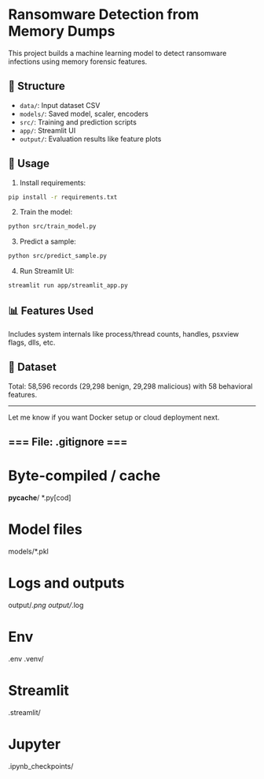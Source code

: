 # Ransomware Detection from Memory Dumps

This project builds a machine learning model to detect ransomware infections using memory forensic features.

## 📁 Structure
- `data/`: Input dataset CSV
- `models/`: Saved model, scaler, encoders
- `src/`: Training and prediction scripts
- `app/`: Streamlit UI
- `output/`: Evaluation results like feature plots

## 🚀 Usage
1. Install requirements:
```bash
pip install -r requirements.txt
```

2. Train the model:
```bash
python src/train_model.py
```

3. Predict a sample:
```bash
python src/predict_sample.py
```

4. Run Streamlit UI:
```bash
streamlit run app/streamlit_app.py
```

## 📊 Features Used
Includes system internals like process/thread counts, handles, psxview flags, dlls, etc.

## 📌 Dataset
Total: 58,596 records (29,298 benign, 29,298 malicious) with 58 behavioral features.

---

Let me know if you want Docker setup or cloud deployment next.


## === File: .gitignore ===

# Byte-compiled / cache
__pycache__/
*.py[cod]

# Model files
models/*.pkl

# Logs and outputs
output/*.png
output/*.log

# Env
.env
.venv/

# Streamlit
.streamlit/

# Jupyter
.ipynb_checkpoints/